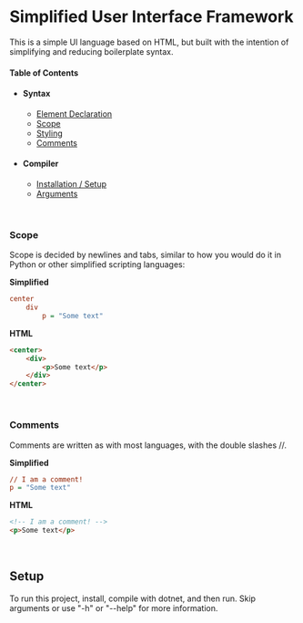 # Simplified User Interface Framework
This is a simple UI language based on HTML, but built with the intention of simplifying and reducing boilerplate syntax.

#### Table of Contents
* #### Syntax
  * [Element Declaration](docs/Elements.md)
  * [Scope](docs/Scope.md)
  * [Styling](docs/Styles.md)
  * [Comments](docs/Comments.md)
* #### Compiler
  * [Installation / Setup](docs/CompilerSetup.md)
  * [Arguments](docs/CompilerArguments.md)

<br>

### Scope
Scope is decided by newlines and tabs, similar to how you would do it in Python or other simplified scripting languages:

**Simplified**
```ini
center
	div
		p = "Some text"
```
**HTML**
```HTML
<center>
	<div>
		<p>Some text</p>
	</div>
</center>
```
<br>

### Comments
Comments are written as with most languages, with the double slashes //.

**Simplified**
```ini
// I am a comment!
p = "Some text"
```
**HTML**
```HTML
<!-- I am a comment! -->
<p>Some text</p>
```


<br>


## Setup
To run this project, install, compile with dotnet, and then run. Skip arguments or use "-h" or "--help" for more information.

